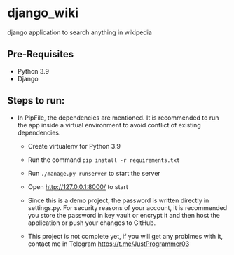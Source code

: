# django_wiki
django application to search anything in wikipedia

## Pre-Requisites
- Python 3.9
- Django
## Steps to run:

- In PipFile, the dependencies are mentioned. It is recommended to run the app inside a virtual environment to avoid conflict of existing dependencies.
  - Create virtualenv for Python 3.9

  - Run the command `pip install -r requirements.txt`

  - Run `./manage.py runserver` to start the server

  - Open http://127.0.0.1:8000/ to start

  - Since this is a demo project, the password is written directly in settings.py. For security reasons of your account, it is recommended you store the password in key vault or encrypt it and then host the application or push your changes to GitHub.
  
  - This project is not complete yet, if you will get any problmes with it, contact me in Telegram https://t.me/JustProgrammer03
  
 
